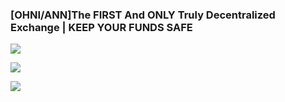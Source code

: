 ### [OHNI/ANN]The FIRST And ONLY Truly Decentralized Exchange | KEEP YOUR FUNDS SAFE 

![](https://i.imgur.com/fpmFHBj.jpg)


![](https://i.imgur.com/F8oZsPd.jpg)


![](https://i.imgur.com/Kpt9VTB.jpg)


